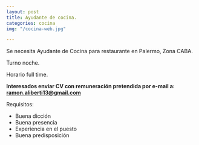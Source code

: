 ```yaml
---
layout: post
title: Ayudante de cocina.
categories: cocina
img: "/cocina-web.jpg"

---
```

Se necesita Ayudante de Cocina para restaurante en Palermo, Zona CABA.

Turno noche.

Horario full time.

**Interesados enviar CV con remuneración pretendida por e-mail a: ramon.aliberti13@gmail.com**

Requisitos:

* Buena dicción
* Buena presencia
* Experiencia en el puesto
* Buena predisposición